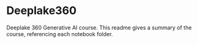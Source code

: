 # Deeplake360
Deeplake 360 Generative AI course. This readme gives a summary of the course, referencing each notebook folder.

